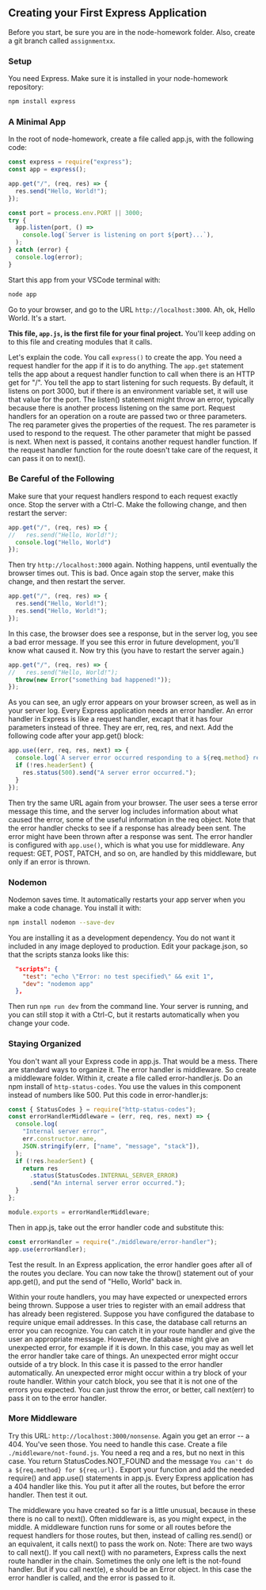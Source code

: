 ## **Creating your First Express Application**

Before you start, be sure you are in the node-homework folder. Also, create a git branch called `assignmentxx`.

### **Setup**

You need Express.  Make sure it is installed in your node-homework repository:

```bash
npm install express
```

### **A Minimal App**

In the root of node-homework, create a file called app.js, with the following code:

```js
const express = require("express");
const app = express();

app.get("/", (req, res) => {
  res.send("Hello, World!");
});

const port = process.env.PORT || 3000;
try {
  app.listen(port, () =>
    console.log(`Server is listening on port ${port}...`),
  );
} catch (error) {
  console.log(error);
}
```

Start this app from your VSCode terminal with:

```bash
node app
```

Go to your browser, and go to the URL `http://localhost:3000`.  Ah, ok, Hello World.  It's a start.  

**This file, `app.js`, is the first file for your final project.**  You'll keep adding on to this file and creating modules that it calls.

Let's explain the code.  You call `express()` to create the app.  You need a request handler for the app if it is to do anything. The `app.get` statement tells the app about a request handler function to call when there is an HTTP get for "/".  You tell the app to start listening for such requests.  By default, it listens on port 3000, but if there is an environment variable set, it will use that value for the port.  The listen() statement might throw an error, typically because there is another process listening on the same port.  Request handlers for an operation on a route are passed two or three parameters.  The req parameter gives the properties of the request.  The res parameter is used to respond to the request.  The other parameter that might be passed is next.  When next is passed, it contains another request handler function.  If the request handler function for the route doesn't take care of the request, it can pass it on to next().

### **Be Careful of the Following**

Make sure that your request handlers respond to each request exactly once.  Stop the server with a Ctrl-C.  Make the following change, and then restart the server:

```js
app.get("/", (req, res) => {
//   res.send("Hello, World!");
  console.log("Hello, World")
});
```

Then try `http://localhost:3000` again.  Nothing happens, until eventually the browser times out.  This is bad.  Once again stop the server, make this change, and then restart the server.

```js
app.get("/", (req, res) => {
  res.send("Hello, World!");
  res.send("Hello, World!");
});
```

In this case, the browser does see a response, but in the server log, you see a bad error message.  If you see this error in future development, you'll know what caused it.  Now try this (you have to restart the server again.)

```js
app.get("/", (req, res) => {
//   res.send("Hello, World!");
  throw(new Error("something bad happened!"));
});
```

As you can see, an ugly error appears on your browser screen, as well as in your server log.  Every Express application needs an error handler.  An error handler in Express is like a request handler, excapt that it has four parameters instead of three.  They are err, req, res, and next.  Add the following code after your app.get() block:

```js
app.use((err, req, res, next) => {
  console.log(`A server error occurred responding to a ${req.method} request for ${req.url}.`, err.name, err.message, err.stack);
  if (!res.headerSent) {
    res.status(500).send("A server error occurred.");
  }
});
```

Then try the same URL again from your browser.  The user sees a terse error message this time, and the server log includes information about what caused the error, some of the useful information in the req object.  Note that the error handler checks to see if a response has already been sent.  The error might have been thrown after a response was sent.  The error handler is configured with `app.use()`, which is what you use for middleware.  Any request: GET, POST, PATCH, and so on, are handled by this middleware, but only if an error is thrown.

### **Nodemon**

Nodemon saves time.  It automatically restarts your app server when you make a code chanage.  You install it with:

```bash
npm install nodemon --save-dev
```

You are installing it as a development dependency.  You do not want it included in any image deployed to production.  Edit your package.json, so that the scripts stanza looks like this:

```json
  "scripts": {
    "test": "echo \"Error: no test specified\" && exit 1",
    "dev": "nodemon app"
  },
```

Then run `npm run dev` from the command line.  Your server is running, and you can still stop it with a Ctrl-C, but it restarts automatically when you change your code.

### **Staying Organized**

You don't want all your Express code in app.js.  That would be a mess.  There are standard ways to organize it.  The error handler is middleware.  So create a middleware folder.  Within it, create a file called error-handler.js.  Do an npm install of `http-status-codes`.  You use the values in this component instead of numbers like 500.  Put this code in error-handler.js:

```js
const { StatusCodes } = require("http-status-codes");
const errorHandlerMiddleware = (err, req, res, next) => {
  console.log(
    "Internal server error",
    err.constructor.name,
    JSON.stringify(err, ["name", "message", "stack"]),
  );
  if (!res.headerSent) {
    return res
      .status(StatusCodes.INTERNAL_SERVER_ERROR)
      .send("An internal server error occurred.");
  }
};

module.exports = errorHandlerMiddleware;
```

Then in app.js, take out the error handler code and substitute this:

```js
const errorHandler = require("./middleware/error-handler");
app.use(errorHandler);
```

Test the result.  In an Express application, the error handler goes after all of the routes you declare.  You can now take the throw() statement out of your app.get(), and put the send of "Hello, World" back in.

Within your route handlers, you may have expected or unexpected errors being thrown.  Suppose a user tries to register with an email address that has already been registered. Suppose you have configured the database to require unique email addresses.  In this case, the database call returns an error you can recognize.  You can catch it in your route handler and give the user an appropriate message. However, the database might give an unexpected error, for example if it is down.  In this case, you may as well let the error handler take care of things.  An unexpected error might occur outside of a try block.  In this case it is passed to the error handler automatically.  An unexpected error might occur within a try block of your route handler.  Within your catch block, you see that it is not one of the errors you expected.  You can just throw the error, or better, call next(err) to pass it on to the error handler.

### **More Middleware**

Try this URL: `http://localhost:3000/nonsense`.  Again you get an error -- a 404. You've seen those.  You need to handle this case.  Create a file `./middleware/not-found.js`.  You need a req and a res, but no next in this case.  You return StatusCodes.NOT_FOUND and the message `You can't do a ${req.method} for ${req.url}.`  Export your function and add the needed require() and app.use() statements in app.js.  Every Express application has a 404 handler like this.  You put it after all the routes, but before the error handler.  Then test it out.

The middleware you have created so far is a little unusual, because in these there is no call to next().  Often middleware is, as you might expect, in the middle.  A middleware function runs for some or all routes before the request handlers for those routes, but then, instead of calling res.send() or an equivalent, it calls next() to pass the work on.  Note: There are two ways to call next().  If you call next() with no parameters, Express calls the next route handler in the chain.  Sometimes the only one left is the not-found handler.  But if you call next(e), e should be an Error object.  In this case the error handler is called, and the error is passed to it.

